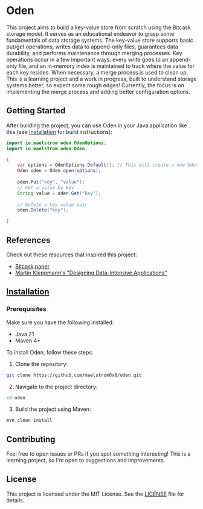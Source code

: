# Oden

This project aims to build a key-value store from scratch using the Bitcask storage model. It serves as an educational endeavor to grasp some fundamentals of data storage systems. The key-value store supports basic put/get operations, writes data to append-only files, guarantees data durability, and performs maintenance through merging processes. Key operations occur in a few important ways: every write goes to an append-only file, and an in-memory index is maintained to track where the value for each key resides. When necessary, a merge process is used to clean up. This is a learning project and a work in progress, built to understand storage systems better, so expect some rough edges! Currently, the focus is on implementing the merge process and adding better configuration options.

## Getting Started

After building the project, you can use Oden in your Java application like this (see [Installation](#installation) for build instructions):

```java
import io.maelstrom.oden.OdenOptions;
import io.maelstrom.oden.Oden;

{
    var options = OdenOptions.Default(); // This will create a new Oden instance with default options
    Oden oden = Oden.open(options);
    
    oden.Put("key", "value");
    // Get a value by key
    String value = oden.Get("key");
    
    // Delete a key-value pair
    oden.Delete("key");

}
```

## References

Check out these resources that inspired this project:
- [Bitcask paper](https://riak.com/assets/bitcask-intro.pdf)
- [Martin Kleppmann's "Designing Data-Intensive Applications"](https://dataintensive.net/)

## [Installation](#installation)

### Prerequisites
Make sure you have the following installed:
- Java 21
- Maven 4+

To install Oden, follow these steps:

1. Clone the repository:

  ```sh
  git clone https://github.com/maelstrom0x8/oden.git
  ```

2. Navigate to the project directory:

  ```sh
  cd oden
  ```

3. Build the project using Maven:

  ```sh
  mvn clean install
  ```

## Contributing

Feel free to open issues or PRs if you spot something interesting! This is a learning project, so I'm open to suggestions and improvements.

## License

This project is licensed under the MIT License. See the [LICENSE](LICENSE) file for details.
